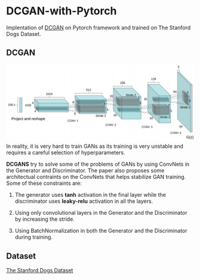 # DCGAN-with-Pytorch
Implentation of [DCGAN](https://arxiv.org/abs/1511.06434) on Pytorch framework and trained on The Stanford Dogs Dataset.
## DCGAN
<img src='Generated_images/DCGAN.png' />
In reality, it is very hard to train GANs as its training is very unstable and requires a careful selection of hyperparameters.

**DCGANS** try to solve some of the problems of GANs by using ConvNets in the Generator and Discriminator. The paper also proposes some architectual contraints on the ConvNets that helps stabilize GAN training. Some of these constraints are:

1) The generator uses **tanh** activation in the final layer while the discriminator uses **leaky-relu** activation in all the layers.

2) Using only convolutional layers in the Generator and the Discriminator by increasing the stride.

3) Using BatchNormalization in both the Generator and the Discriminator during training.

## Dataset
[The Stanford Dogs Dataset](https://www.kaggle.com/c/generative-dog-images/data)

